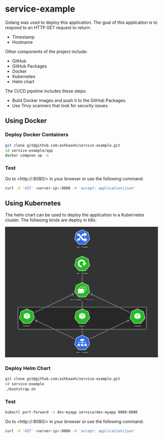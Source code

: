 # service-example

Golang was used to deploy this application. The goal of this application is to respond to an HTTP GET request to return:
- Timestamp
- Hostname

Other components of the project include:
- GitHub
- GitHub Packages
- Docker
- Kubernetes
- Helm chart

The CI/CD pipeline includes these steps:
- Build Docker images and push it to the GitHub Packages.
- Use Trivy scanners that look for security issues.

## Using Docker

### Deploy Docker Containers
``` bash
git clone git@github.com:ashkaanh/service-example.git
cd service-example/app
docker compose up -d
```

### Test
Go to <http://<server-ip>:8080/> in your browser  or use the following command:
``` bash
curl -X 'GET' <server-ip>:8080 -H 'accept: application/json'
```

## Using Kubernetes
The helm chart can be used to deploy the application in a Kubernetes cluster. The follwoing kinds are deploy in k8s:

![Kiku](img/image.png)

### Deploy Helm Chart
``` bash
git clone git@github.com:ashkaanh/service-example.git
cd service-example
./bootstrap.sh
```

### Test
``` bash
kubectl port-forward -n dev-myapp service/dev-myapp 8080:8080
```
Go to <http://<server-ip>:8080/> in your browser or use the following command:
``` bash
curl -X 'GET' <server-ip>:8080 -H 'accept: application/json'
```

